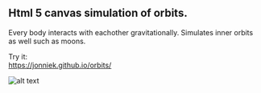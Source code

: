## Html 5 canvas simulation of orbits.  

Every body interacts with eachother gravitationally. Simulates inner orbits as well such as moons.

Try it:  
https://jonniek.github.io/orbits/  

![alt text](https://fat.gfycat.com/WeeTightBushsqueaker.gif "Screenshot")
